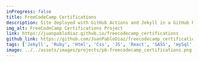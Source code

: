 ```yaml
---
inProgress: false
title: FreeCodeCamp Certifications
description: Site deployed with GitHub Actions and Jekyll in a GitHub Page. Contain all the projects, challenges, and certifications.
img_alt: FreeCodeCamp Certifications Project
link: https://juanpablodiaz.github.io/freecodecamp_certifications
github_link: https://github.com/JuanPabloDiaz/freecodecamp_certifications
tags: ['Jekyll', 'Ruby', 'Html', 'Css', 'JS', 'React', 'SASS', 'mySql', 'Terminal']
image: ../../assets/images/projects/p6-freecodecamp_certifications.png
---
```

